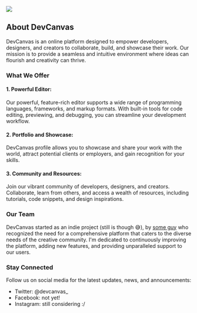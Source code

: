 <div class="flex items-center">

<img src='/logo.svg' class="h-20">
</div>

## About DevCanvas

DevCanvas is an online platform designed to empower developers, designers, and creators to collaborate, build, and showcase their work. Our mission is to provide a seamless and intuitive environment where ideas can flourish and creativity can thrive.

### What We Offer

#### 1. Powerful Editor:

Our powerful, feature-rich editor supports a wide range of programming languages, frameworks, and markup formats. With built-in tools for code editing, previewing, and debugging, you can streamline your development workflow.

#### 2. Portfolio and Showcase:

DevCanvas profile allows you to showcase and share your work with the world, attract potential clients or employers, and gain recognition for your skills.

#### 3. Community and Resources:

Join our vibrant community of developers, designers, and creators. Collaborate, learn from others, and access a wealth of resources, including tutorials, code snippets, and design inspirations.

### Our Team

DevCanvas started as an indie project (still is though 😅), by [some guy](https://www.yaqeen.me/about) who recognized the need for a comprehensive platform that caters to the diverse needs of the creative community. I'm dedicated to continuously improving the platform, adding new features, and providing unparalleled support to our users.


### Stay Connected

Follow us on social media for the latest updates, news, and announcements:

- Twitter: @devcanvas\_
- Facebook: not yet!
- Instagram: still considering :/
